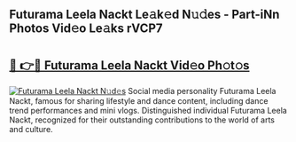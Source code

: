 ## Futurama Leela Nackt Le𝚊k𝚎d N𝚞𝚍es - Part-iNn Photos Vid𝚎o Le𝚊ks rVCP7

# <h2><a href="http://fb30g25.evod.top/?m=Futurama+Leela+Nackt">🔗 👉🔴 Futurama Leela Nackt Vid𝚎o Ph𝚘t𝚘s</a></h2>

[![Futurama Leela Nackt N𝚞d𝚎s](https://i.imgur.com/8V9OHl7.gif)](http://fb30g25.evod.top/?m=Futurama+Leela+Nackt)
Social media personality Futurama Leela Nackt, famous for sharing lifestyle and dance content, including dance trend performances and mini vlogs. Distinguished individual Futurama Leela Nackt, recognized for their outstanding contributions to the world of arts and culture. 
